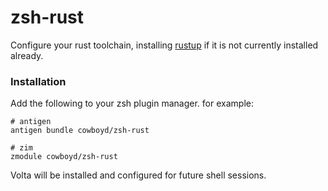 zsh-rust
===========

Configure your rust toolchain, installing [rustup][1] if it is not
currently installed already.

### Installation

Add the following to your zsh plugin manager. for example:

``` shell
# antigen
antigen bundle cowboyd/zsh-rust

# zim
zmodule cowboyd/zsh-rust
```

Volta will be installed and configured for future shell sessions.

[1]: https://rustup.rs
